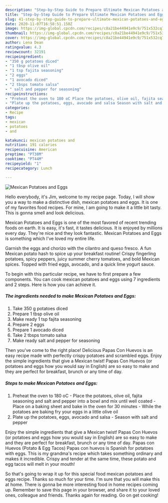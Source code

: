 ```yaml
---
description: "Step-by-Step Guide to Prepare Ultimate Mexican Potatoes and Eggs"
title: "Step-by-Step Guide to Prepare Ultimate Mexican Potatoes and Eggs"
slug: 41-step-by-step-guide-to-prepare-ultimate-mexican-potatoes-and-eggs
date: 2020-11-07T16:58:51.150Z
image: https://img-global.cpcdn.com/recipes/c8a21be44941e9c9/751x532cq70/mexican-potatoes-and-eggs-recipe-main-photo.jpg
thumbnail: https://img-global.cpcdn.com/recipes/c8a21be44941e9c9/751x532cq70/mexican-potatoes-and-eggs-recipe-main-photo.jpg
cover: https://img-global.cpcdn.com/recipes/c8a21be44941e9c9/751x532cq70/mexican-potatoes-and-eggs-recipe-main-photo.jpg
author: Lena Dean
ratingvalue: 4.3
reviewcount: 32191
recipeingredient:
- "350 g potatoes diced"
- "1 tbsp olive oil"
- "1 tsp fajita seasoning"
- "2 eggs"
- "1 avocado diced"
- "2 tbsps tomato salsa"
- " salt and pepper for seasoning"
recipeinstructions:
- "Preheat the oven to 180 oC Place the potatoes, olive oil, fajita seasoning and salt and pepper into a bowl and mix until well coated Place on a baking sheet and bake in the oven for 30 minutes While the potatoes are baking fry your eggs in a little olive oil"
- "Plate up the potatoes, eggs, avocado and salsa Season with salt and pepper"
categories:
- Recipe
tags:
- mexican
- potatoes
- and

katakunci: mexican potatoes and 
nutrition: 191 calories
recipecuisine: American
preptime: "PT38M"
cooktime: "PT44M"
recipeyield: "1"
recipecategory: Lunch

---
```



![Mexican Potatoes and Eggs](https://img-global.cpcdn.com/recipes/c8a21be44941e9c9/751x532cq70/mexican-potatoes-and-eggs-recipe-main-photo.jpg)

Hello everybody, it's Jim, welcome to my recipe page. Today, I will show you a way to make a distinctive dish, mexican potatoes and eggs. It is one of my favorites food recipes. For mine, I am going to make it a little bit tasty. This is gonna smell and look delicious.

Mexican Potatoes and Eggs is one of the most favored of recent trending foods on earth. It is easy, it's fast, it tastes delicious. It is enjoyed by millions every day. They're nice and they look fantastic. Mexican Potatoes and Eggs is something which I've loved my entire life.

Garnish the eggs and chorizo with the cilantro and queso fresco. A fun Mexican potato hash to spice up your breakfast routine! Crispy fingerling potatoes, spicy peppers, juicy summer cherry tomatoes, and bold Mexican spices. Topped with fried eggs, avocado, and a quick lime yogurt sauce.


To begin with this particular recipe, we have to first prepare a few components. You can cook mexican potatoes and eggs using 7 ingredients and 2 steps. Here is how you can achieve it.

<!--inarticleads1-->

##### The ingredients needed to make Mexican Potatoes and Eggs:

1. Take 350 g potatoes diced
1. Prepare 1 tbsp olive oil
1. Make ready 1 tsp fajita seasoning
1. Prepare 2 eggs
1. Prepare 1 avocado diced
1. Take 2 tbsps tomato salsa
1. Make ready  salt and pepper for seasoning


Then you&#39;ve come to the right place! Delicious Papas Con Huevos is an easy recipe made with perfectly crispy potatoes and scrambled eggs. Enjoy the simple ingredients that give a Mexican twist! Papas Con Huevos (or potatoes and eggs how you would say in English) are so easy to make and they are perfect for breakfast, brunch or any time of day. 

<!--inarticleads2-->

##### Steps to make Mexican Potatoes and Eggs:

1. Preheat the oven to 180 oC - Place the potatoes, olive oil, fajita seasoning and salt and pepper into a bowl and mix until well coated - Place on a baking sheet and bake in the oven for 30 minutes - While the potatoes are baking fry your eggs in a little olive oil
1. Plate up the potatoes, eggs, avocado and salsa - Season with salt and pepper


Enjoy the simple ingredients that give a Mexican twist! Papas Con Huevos (or potatoes and eggs how you would say in English) are so easy to make and they are perfect for breakfast, brunch or any time of day. Papas con Huevos (Potato &amp; Egg Tacos) Papas con huevos is Spanish for potatoes with eggs. This is my grandma&#39;s recipe which takes something ordinary and makes it incredible. Crispy and tender at the same time, these potato and egg tacos will melt in your mouth! 

So that's going to wrap it up for this special food mexican potatoes and eggs recipe. Thanks so much for your time. I'm sure that you will make this at home. There is gonna be more interesting food in home recipes coming up. Remember to save this page in your browser, and share it to your loved ones, colleague and friends. Thanks again for reading. Go on get cooking!
